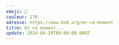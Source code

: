 ```yaml
---
emoji: 🎲
couleur: 176
adresse: https://www.6x8.org/en-ce-moment
titre: En ce moment...
update: 2024-04-29T00:00:00.000Z
---
```

